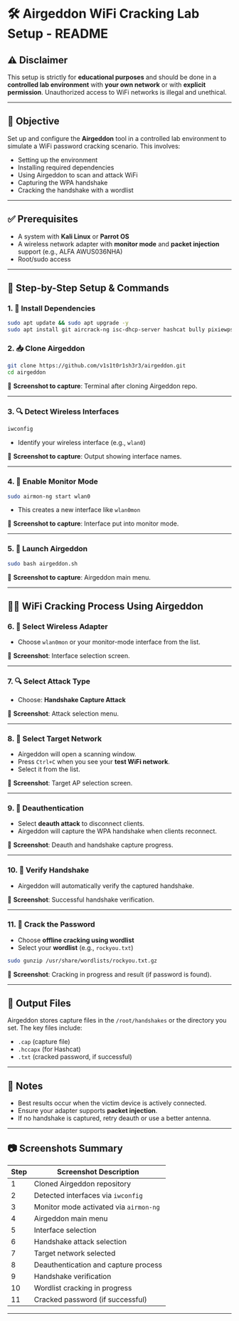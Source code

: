 # 🛠️ Airgeddon WiFi Cracking Lab Setup - README

## ⚠️ Disclaimer
This setup is strictly for **educational purposes** and should be done in a **controlled lab environment** with **your own network** or with **explicit permission**. Unauthorized access to WiFi networks is illegal and unethical.

---

## 🧪 Objective

Set up and configure the **Airgeddon** tool in a controlled lab environment to simulate a WiFi password cracking scenario. This involves:

- Setting up the environment
- Installing required dependencies
- Using Airgeddon to scan and attack WiFi
- Capturing the WPA handshake
- Cracking the handshake with a wordlist

---

## ✅ Prerequisites

- A system with **Kali Linux** or **Parrot OS**
- A wireless network adapter with **monitor mode** and **packet injection** support (e.g., ALFA AWUS036NHA)
- Root/sudo access

---

## 🧰 Step-by-Step Setup & Commands

### 1. 🔧 Install Dependencies

```bash
sudo apt update && sudo apt upgrade -y
sudo apt install git aircrack-ng isc-dhcp-server hashcat bully pixiewps -y
```

### 2. 📥 Clone Airgeddon

```bash
git clone https://github.com/v1s1t0r1sh3r3/airgeddon.git
cd airgeddon
```

📸 **Screenshot to capture**: Terminal after cloning Airgeddon repo.

---

### 3. 🔍 Detect Wireless Interfaces

```bash
iwconfig
```

- Identify your wireless interface (e.g., `wlan0`)

📸 **Screenshot to capture**: Output showing interface names.

---

### 4. 📡 Enable Monitor Mode

```bash
sudo airmon-ng start wlan0
```

- This creates a new interface like `wlan0mon`

📸 **Screenshot to capture**: Interface put into monitor mode.

---

### 5. 🚀 Launch Airgeddon

```bash
sudo bash airgeddon.sh
```

📸 **Screenshot to capture**: Airgeddon main menu.

---

## 🕵️‍♂️ WiFi Cracking Process Using Airgeddon

### 6. 📶 Select Wireless Adapter

- Choose `wlan0mon` or your monitor-mode interface from the list.

📸 **Screenshot**: Interface selection screen.

---

### 7. 🔍 Select Attack Type

- Choose: **Handshake Capture Attack**

📸 **Screenshot**: Attack selection menu.

---

### 8. 🧠 Select Target Network

- Airgeddon will open a scanning window.
- Press `Ctrl+C` when you see your **test WiFi network**.
- Select it from the list.

📸 **Screenshot**: Target AP selection screen.

---

### 9. 📡 Deauthentication

- Select **deauth attack** to disconnect clients.
- Airgeddon will capture the WPA handshake when clients reconnect.

📸 **Screenshot**: Deauth and handshake capture progress.

---

### 10. 📁 Verify Handshake

- Airgeddon will automatically verify the captured handshake.

📸 **Screenshot**: Successful handshake verification.

---

### 11. 🔐 Crack the Password

- Choose **offline cracking using wordlist**
- Select your **wordlist** (e.g., `rockyou.txt`)

```bash
sudo gunzip /usr/share/wordlists/rockyou.txt.gz
```

📸 **Screenshot**: Cracking in progress and result (if password is found).

---

## 📂 Output Files

Airgeddon stores capture files in the `/root/handshakes` or the directory you set. The key files include:

- `.cap` (capture file)
- `.hccapx` (for Hashcat)
- `.txt` (cracked password, if successful)

---

## 📌 Notes

- Best results occur when the victim device is actively connected.
- Ensure your adapter supports **packet injection**.
- If no handshake is captured, retry deauth or use a better antenna.

---

## 📷 Screenshots Summary

| Step | Screenshot Description |
|------|------------------------|
| 1 | Cloned Airgeddon repository |
| 2 | Detected interfaces via `iwconfig` |
| 3 | Monitor mode activated via `airmon-ng` |
| 4 | Airgeddon main menu |
| 5 | Interface selection |
| 6 | Handshake attack selection |
| 7 | Target network selected |
| 8 | Deauthentication and capture process |
| 9 | Handshake verification |
| 10 | Wordlist cracking in progress |
| 11 | Cracked password (if successful) |

---

